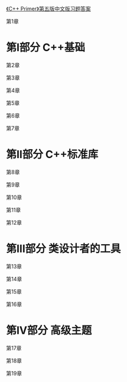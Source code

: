 [《C++ Primer》第五版中文版习题答案 ](https://github.com/huangmingchuan/Cpp_Primer_Answers)

第1章

# 第I部分 C++基础

第2章

第3章

第4章

第5章

第6章

第7章

# 第II部分 C++标准库

第8章

第9章

第10章

第11章

第12章

# 第III部分 类设计者的工具

第13章

第14章

第15章

第16章

# 第IV部分 高级主题

第17章

第18章

第19章

